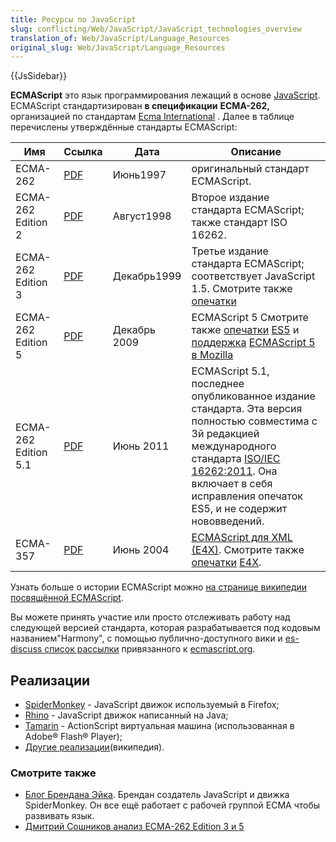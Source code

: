 ```yaml
---
title: Ресурсы по JavaScript
slug: conflicting/Web/JavaScript/JavaScript_technologies_overview
translation_of: Web/JavaScript/Language_Resources
original_slug: Web/JavaScript/Language_Resources
---
```


{{JsSidebar}}

**ECMAScript** это язык программирования лежащий в основе [JavaScript](../../../../en/JavaScript). ECMAScript стандартизирован **в спецификации** **ECMA-262,** организацией по стандартам [Ecma International](http://www.ecma-international.org/) . Далее в таблице перечислены утверждённые стандарты ECMAScript:

| Имя                  | Ссылка                                                                                                                     | Дата         | Описание                                                                                                                                                                                                                                                                                                                                                                                                                                  |
| -------------------- | -------------------------------------------------------------------------------------------------------------------------- | ------------ | ----------------------------------------------------------------------------------------------------------------------------------------------------------------------------------------------------------------------------------------------------------------------------------------------------------------------------------------------------------------------------------------------------------------------------------------- |
| ECMA-262             | [PDF](http://www.ecma-international.org/publications/files/ECMA-ST-ARCH/ECMA-262,%201st%20edition,%20June%201997.pdf)      | Июнь1997     | оригинальный стандарт ECMAScript.                                                                                                                                                                                                                                                                                                                                                                                                         |
| ECMA-262 Edition 2   | [PDF](http://www.ecma-international.org/publications/files/ECMA-ST-ARCH/ECMA-262,%202nd%20edition,%20August%201998.pdf)    | Август1998   | Второе издание стандарта ECMAScript; также стандарт ISO 16262.                                                                                                                                                                                                                                                                                                                                                                            |
| ECMA-262 Edition 3   | [PDF](http://www.ecma-international.org/publications/files/ECMA-ST-ARCH/ECMA-262,%203rd%20edition,%20December%201999.pdf)  | Декабрь1999  | Третье издание стандарта ECMAScript; соответствует JavaScript 1.5. Смотрите также [опечатки](http://www.mozilla.org/js/language/E262-3-errata.html)                                                                                                                                                                                                                                                                                       |
| ECMA-262 Edition 5   | [PDF](http://www.ecma-international.org/publications/files/ECMA-ST-ARCH/ECMA-262%205th%20edition%20December%202009.pdf)    | Декабрь 2009 | ECMAScript 5 Смотрите также [опечатки](http://wiki.ecmascript.org/doku.php?id=es3.1:es3.1_proposal_working_draft) [ES5](http://wiki.ecmascript.org/doku.php?id=es3.1:es3.1_proposal_working_draft) и [поддержка](/En/JavaScript/ECMAScript_5_support_in_Mozilla) [ECMAScript 5 в Mozilla](/En/JavaScript/ECMAScript_5_support_in_Mozilla) |
| ECMA-262 Edition 5.1 | [PDF](http://www.ecma-international.org/publications/files/ECMA-ST/Ecma-262.pdf)                                           | Июнь 2011    | ECMAScript 5.1, последнее опубликованное издание стандарта. Эта версия полностью совместима с 3й редакцией международного стандарта [ISO/IEC 16262:2011](http://www.iso.org/iso/iso_catalogue/catalogue_tc/catalogue_detail.htm?csnumber=55755). Она включает в себя исправления опечаток ES5, и не содержит нововведений.                                                                                                                |
| ECMA-357             | [PDF](http://www.ecma-international.org/publications/files/ECMA-ST-WITHDRAWN/ECMA-357,%201st%20edition,%20June%202004.pdf) | Июнь 2004    | [ECMAScript для XML (E4X)](/en/E4X). Смотрите также [опечатки](https://bugzilla.mozilla.org/attachment.cgi?id=169406) [E4X](https://bugzilla.mozilla.org/attachment.cgi?id=169406).                                                                                                                                                                                                                                              |

Узнать больше о истории ECMAScript можно [на странице википедии посвящённой ECMAScript](http://en.wikipedia.org/wiki/ECMAScript).

Вы можете принять участие или просто отслеживать работу над следующей версией стандарта, которая разрабатывается под кодовым названием"Harmony", с помощью публично-доступного вики и [es-discuss список рассылки](https://mail.mozilla.org/listinfo/es-discuss) привязанного к [ecmascript.org](http://www.ecmascript.org/community.php).

## Реализации

- [SpiderMonkey](/en/SpiderMonkey "en/SpiderMonkey") - JavaScript движок используемый в Firefox;
- [Rhino](/en/Rhino "en/Rhino") - JavaScript движок написанный на Java;
- [Tamarin](/en/Tamarin "en/Tamarin") - ActionScript виртуальная машина (использованная в Adobe® Flash® Player);
- [Другие реализации](http://en.wikipedia.org/wiki/List_of_ECMAScript_engines)(википедия).

### Смотрите также

- [Блог Брендана Эйка](http://brendaneich.com/). Брендан создатель JavaScript и движка SpiderMonkey. Он все ещё работает с рабочей группой ECMA чтобы развивать язык.
- [Дмитрий Сошников анализ ECMA-262 Edition 3 и 5](http://dmitrysoshnikov.com/)
